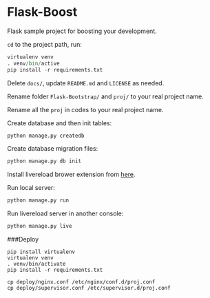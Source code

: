 Flask-Boost
===============

Flask sample project for boosting your development.

`cd` to the project path, run:
 
```py
virtualenv venv
. venv/bin/active
pip install -r requirements.txt
```

Delete `docs/`, update `README.md` and `LICENSE` as needed.

Rename folder `Flask-Bootstrap/` and `proj/` to your real project name.

Rename all the `proj` in codes to your real project name.

Create database and then init tables:

```py
python manage.py createdb
```

Create database migration files:

```py
python manage.py db init
```

Install livereload brower extension from [here](http://feedback.livereload.com/knowledgebase/articles/86242-how-do-i-install-and-use-the-browser-extensions-).

Run local server:

```py
python manage.py run
```

Run livereload server in another console:

```py
python manage.py live
```

###Deploy

```
pip install virtualenv
virtualenv venv
. venv/bin/activate
pip install -r requirements.txt

cp deploy/nginx.conf /etc/nginx/conf.d/proj.conf
cp deploy/supervisor.conf /etc/supervisor.d/proj.conf
```
